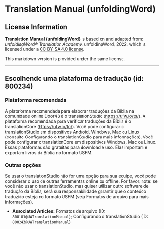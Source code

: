 # Translation Manual (unfoldingWord)

## License Information

**Translation Manual (unfoldingWord)** is based on and adapted from: _unfoldingWord® Translation Academy_, [unfoldingWord](https://unfoldingword.org/utw), 2022, which is licensed under a [CC BY-SA 4.0 license](https://creativecommons.org/licenses/by-sa/4.0/legalcode.en).

This markdown version is provided under the same license.



--------------------------------

## Escolhendo uma plataforma de tradução (id: 800234)

### Plataforma recomendada

A plataforma recomendada para elaborar traduções da Bíblia na comunidade online Door43 é o translationStudio (https://ufw.io/ts/). A plataforma recomendada para verificar traduções da Bíblia é o translationCore (https://ufw.io/tc/). Você pode configurar o translationStudio em dispositivos Android, Windows, Mac ou Linux (consulte Configurando o translationStudio para mais informações). Você pode configurar o translationCore em dispositivos Windows, Mac ou Linux. Essas plataformas são gratuitas para download e uso. Elas importam e exportam livros da Bíblia no formato USFM.

### Outras opções

Se usar o translationStudio não for uma opção para sua equipe, você pode considerar o uso de outras ferramentas online ou offline. Por favor, note: se você não usar o translationStudio, mas quiser utilizar outro software de tradução da Bíblia, será sua responsabilidade garantir que o conteúdo traduzido esteja no formato USFM (veja Formatos de arquivo para mais informações).

* **Associated Articles:** Formatos de arquivo (ID: `800101@UWTranslationManual`); Configurando o translationStudio (ID: `800243@UWTranslationManual`)

